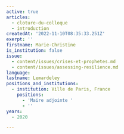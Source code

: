 ```yaml
---
active: true
articles:
  - cloture-du-colloque
  - introduction
createdAt: '2022-11-10T08:35:33.251Z'
exerpt: ''
firstname: Marie-Christine
is_institution: false
issue:
  - content/issues/crises-et-prophetes.md
  - content/issues/assessing-resilience.md
language:
lastname: Lemardeley
positions_and_institutions:
  - institution: Ville de Paris, France
    positions:
      - 'Maire adjointe '
      - ''
years:
  - 2020

---
```

